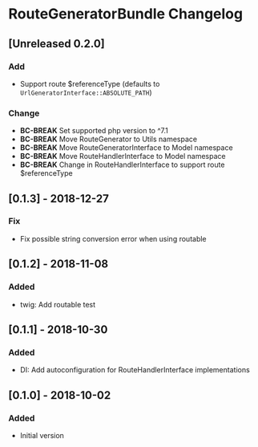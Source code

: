 # RouteGeneratorBundle Changelog

## [Unreleased 0.2.0]
### Add
- Support route $referenceType (defaults to `UrlGeneratorInterface::ABSOLUTE_PATH`)

### Change
- **BC-BREAK** Set supported php version to ^7.1
- **BC-BREAK** Move RouteGenerator to Utils namespace
- **BC-BREAK** Move RouteGeneratorInterface to Model namespace
- **BC-BREAK** Move RouteHandlerInterface to Model namespace
- **BC-BREAK** Change in RouteHandlerInterface to support route $referenceType

## [0.1.3] - 2018-12-27
### Fix
- Fix possible string conversion error when using routable

## [0.1.2] - 2018-11-08
### Added
- twig: Add routable test

## [0.1.1] - 2018-10-30
### Added
- DI: Add autoconfiguration for RouteHandlerInterface implementations

## [0.1.0] - 2018-10-02
### Added
- Initial version
